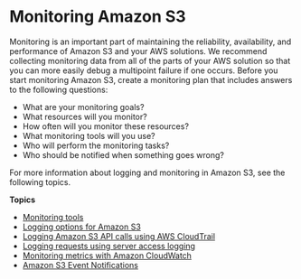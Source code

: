 # Monitoring Amazon S3<a name="monitoring-overview"></a>

Monitoring is an important part of maintaining the reliability, availability, and performance of Amazon S3 and your AWS solutions\. We recommend collecting monitoring data from all of the parts of your AWS solution so that you can more easily debug a multipoint failure if one occurs\. Before you start monitoring Amazon S3, create a monitoring plan that includes answers to the following questions:
+ What are your monitoring goals?
+ What resources will you monitor?
+ How often will you monitor these resources?
+ What monitoring tools will you use?
+ Who will perform the monitoring tasks?
+ Who should be notified when something goes wrong?

For more information about logging and monitoring in Amazon S3, see the following topics\.

**Topics**
+ [Monitoring tools](monitoring-automated-manual.md)
+ [Logging options for Amazon S3](logging-with-S3.md)
+ [Logging Amazon S3 API calls using AWS CloudTrail](cloudtrail-logging.md)
+ [Logging requests using server access logging](ServerLogs.md)
+ [Monitoring metrics with Amazon CloudWatch](cloudwatch-monitoring.md)
+ [Amazon S3 Event Notifications](NotificationHowTo.md)
